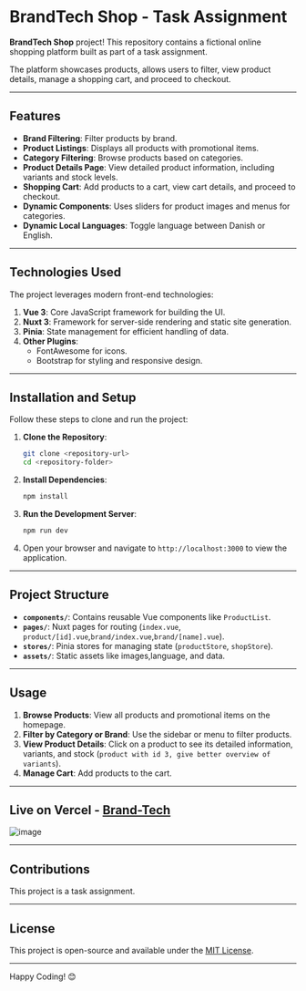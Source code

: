 # BrandTech Shop - Task Assignment

**BrandTech Shop** project! This repository contains a fictional online shopping platform built as part of a task assignment. 

The platform showcases products, allows users to filter, view product details, manage a shopping cart, and proceed to checkout.

---

## Features
- **Brand Filtering**: Filter products by brand.
- **Product Listings**: Displays all products with promotional items.
- **Category Filtering**: Browse products based on categories.
- **Product Details Page**: View detailed product information, including variants and stock levels.
- **Shopping Cart**: Add products to a cart, view cart details, and proceed to checkout.
- **Dynamic Components**: Uses sliders for product images and menus for categories.
- **Dynamic Local Languages**: Toggle language between Danish or English.
---

## Technologies Used

The project leverages modern front-end technologies:

1. **Vue 3**: Core JavaScript framework for building the UI.
2. **Nuxt 3**: Framework for server-side rendering and static site generation.
3. **Pinia**: State management for efficient handling of data.
4. **Other Plugins**: 
   - FontAwesome for icons.
   - Bootstrap for styling and responsive design.

---

## Installation and Setup

Follow these steps to clone and run the project:

1. **Clone the Repository**:
   ```bash
   git clone <repository-url>
   cd <repository-folder>
   ```

2. **Install Dependencies**:
   ```bash
   npm install
   ```

3. **Run the Development Server**:
   ```bash
   npm run dev
   ```

4. Open your browser and navigate to `http://localhost:3000` to view the application.

---

## Project Structure

- **`components/`**: Contains reusable Vue components like `ProductList`.
- **`pages/`**: Nuxt pages for routing (`index.vue`, `product/[id].vue`,`brand/index.vue`,`brand/[name].vue`).
- **`stores/`**: Pinia stores for managing state (`productStore`, `shopStore`).
- **`assets/`**: Static assets like images,language, and data.

---

## Usage

1. **Browse Products**: View all products and promotional items on the homepage.
2. **Filter by Category or Brand**: Use the sidebar or menu to filter products.
3. **View Product Details**: Click on a product to see its detailed information, variants, and stock (`product with id 3, give better overview of variants`).
4. **Manage Cart**: Add products to the cart.

---

## Live on Vercel - [Brand-Tech](http://bs-brand.tech.vercel.app)
![image](https://github.com/user-attachments/assets/bf0e9e52-95e0-4796-8172-19abda19ca46)

---
## Contributions

This project is a task assignment.

---

## License

This project is open-source and available under the [MIT License](LICENSE).

---

Happy Coding! 😊
